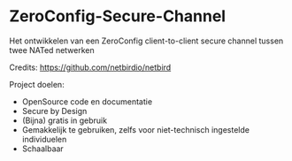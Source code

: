 # ZeroConfig-Secure-Channel
Het ontwikkelen van een ZeroConfig client-to-client secure channel tussen twee NATed netwerken

Credits: https://github.com/netbirdio/netbird

Project doelen:
- OpenSource code en documentatie
- Secure by Design
- (Bijna) gratis in gebruik
- Gemakkelijk te gebruiken, zelfs voor niet-technisch ingestelde individuelen
- Schaalbaar 
